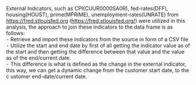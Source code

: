 ​External Indicators, such as CPI(CUUR0000SA0R), fed-rates(DFF), housing(HOUST), prime(MPRIME), unemployment-rates(UNRATE) from https://fred.stlouisfed.org (https://fred.stlouisfed.org/) were utilized in this analysis,
the approach to join these indicators to the data frame is as follows:     
⁃    Retrieve and import these indicators from the source in form of a CSV file     
⁃    Utilize the start and end date by first of all getting the indicator value as of the start and then getting the difference between that value and the value as of the end/current date.     
⁃    This difference is what is defined as the change in the external indicator, this way, we can get a dynamic change from the customer start date, to the c ustomer end-date/current date.
